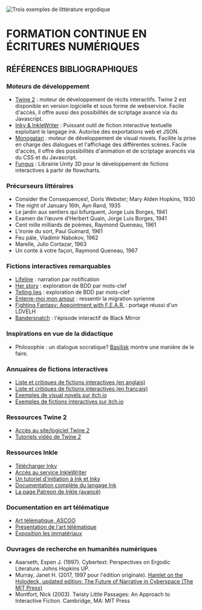 ![Trois exemples de littérature ergodique](https://i.imgur.com/wQCZRKd.png)

# FORMATION CONTINUE EN ÉCRITURES NUMÉRIQUES

## RÉFÉRENCES BIBLIOGRAPHIQUES

### Moteurs de développement

* [Twine 2](https://twinery.org/2/) : moteur de développement de récits interactifs. Twine 2 est disponible en version logicielle et sous forme de webservice. Facile d'accès, il offre aussi des possibilités de scriptage avancé via du Javascript.
* [Inky & InkleWriter](https://www.inklestudios.com/ink/) : Puissant outil de fiction interactive textuelle exploitant le langage ink. Autorise des exportations web et JSON.
* [Monogatari](https://monogatari.io/) : moteur de développement de visual novels. Facilite la prise en charge des dialogues et l'affichage des différentes scènes. Facile d'accès, il offre des possibilités d'animation et de scriptage avancés via du CSS et du Javascript.
* [Fungus](https://fungusgames.com/) : Librairie Unity 3D pour le développement de fictions interactives à partir de flowcharts.

### Précurseurs littéraires

* Consider the Consequences!, Doris Webster; Mary Alden Hopkins, 1930
* The night of January 16th, Ayn Rand, 1935
* Le jardin aux sentiers qui bifurquent, Jorge Luis Borges, 1941
* Examen de l’œuvre d’Herbert Quain, Jorge Luis Borges, 1941
* Cent mille milliards de poèmes, Raymond Queneau, 1961
* L'ironie du sort, Paul Guimard, 1961
* Feu pâle, Vladimir Nabokov, 1962
* Marelle, Julio Cortazar, 1963
* Un conte à votre façon, Raymond Queneau, 1967

### Fictions interactives remarquables

* [Lifeline](https://lifelinegame.fandom.com/wiki/Lifeline_(Series)) : narration par notification
* [Her story](http://www.herstorygame.com/) : exploration de BDD par mots-clef
* [Telling lies](http://tellingliesgame.com/) : exploration de BDD par mots-clef
* [Enterre-moi mon amour](http://enterremoimonamour.arte.tv/) : ressentir la migration syrienne
* [Fighting Fantasy: Appointment with F.E.A.R.](https://www.youtube.com/watch?v=-iJhBTK3q-o) : portage réussi d'un LDVELH
* [Bandersnatch](https://en.wikipedia.org/wiki/Black_Mirror%3A_Bandersnatch) : l'épisode interactif de Black Mirror

### Inspirations en vue de la didactique

* Philosophie : un dialogue socratique? [Basilisk](https://sketchylogic.itch.io/the-basilisk-dialogue) montre une manière de le faire.

### Annuaires de fictions interactives

* [Liste et critiques de fictions interactives (en anglais)](https://gamebooks.org/)
* [Liste et critiques de fictions interactives (en français)](http://planete-ldvelh.com/)
* [Exemples de visual novels sur itch.io](https://itch.io/games/genre-visual-novel)
* [Exemples de fictions interactives sur itch.io](https://itch.io/games/tag-interactive-fiction)

### Ressources Twine 2

* [Accès au site/logiciel Twine 2](https://twinery.org/)
* [Tutoriels vidéo de Twine 2](https://www.youtube.com/watch?v=iKFZhIHD7Xk&list=PLklITFhXtPCCKadv-0Gcbqoj3OCev695D)

### Ressources Inkle

* [Télécharger Inky](https://github.com/inkle/inky/releases/tag/0.11.0)
* [Accès au service InkleWriter](https://www.inklestudios.com/inklewriter/)
* [Un tutoriel d'initiation à Ink et Inky](https://www.inklestudios.com/ink/web-tutorial/)
* [Documentation complète du langage Ink](https://github.com/inkle/ink/blob/master/Documentation/WritingWithInk.md)
* [La page Patreon de Inkle (avancé)](https://www.patreon.com/inkle)

### Documentation en art télématique

* [Art télématique, ASCOO](https://art-et-reseaux.fr/romans-telematiques-1983-85-ascoo-vertiges-l-objet-perdu/)
* [Présentation de l'art télématique](https://www.digitalmcd.com/art-telematique/)
* [Exposition les immatériaux](http://catalogueexpositions.referata.com/wiki/Les_Immat%C3%A9riaux (1982/1981))

### Ouvrages de recherche en humanités numériques

* Aaarseth, Espen J. (1997). Cybertext: Perspectives on Ergodic Literature. Johns Hopkins UP.
* Murray, Janet H. (2017, 1997 pour l'édition originale). [Hamlet on the Holodeck, updated edition: The Future of Narrative in Cyberspace (The MIT Press)](https://www.amazon.fr/Hamlet-Holodeck-Future-Narrative-Cyberspace/dp/0262533480)
* Montfort, Nick (2003). Twisty Little Passages: An Approach to Interactive Fiction. Cambridge, MA: MIT Press
